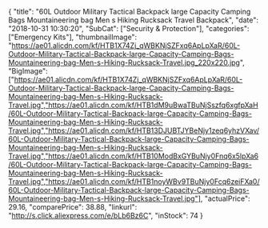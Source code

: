 {
	"title": "60L Outdoor Military Tactical Backpack large Capacity Camping Bags Mountaineering bag Men s Hiking Rucksack Travel Backpack",
	"date": "2018-10-31 10:30:20",
	"SubCat": ["Security & Protection"],
	"categories": ["Emergency Kits"],
	"thumbnailImage": "https://ae01.alicdn.com/kf/HTB1X74Zj_qWBKNjSZFxq6ApLpXaR/60L-Outdoor-Military-Tactical-Backpack-large-Capacity-Camping-Bags-Mountaineering-bag-Men-s-Hiking-Rucksack-Travel.jpg_220x220.jpg",
	"BigImage": ["https://ae01.alicdn.com/kf/HTB1X74Zj_qWBKNjSZFxq6ApLpXaR/60L-Outdoor-Military-Tactical-Backpack-large-Capacity-Camping-Bags-Mountaineering-bag-Men-s-Hiking-Rucksack-Travel.jpg","https://ae01.alicdn.com/kf/HTB1dM9uBwaTBuNjSszfq6xgfpXaH/60L-Outdoor-Military-Tactical-Backpack-large-Capacity-Camping-Bags-Mountaineering-bag-Men-s-Hiking-Rucksack-Travel.jpg","https://ae01.alicdn.com/kf/HTB13DJUBTJYBeNjy1zeq6yhzVXav/60L-Outdoor-Military-Tactical-Backpack-large-Capacity-Camping-Bags-Mountaineering-bag-Men-s-Hiking-Rucksack-Travel.jpg","https://ae01.alicdn.com/kf/HTB10ModBxGYBuNjy0Fnq6x5lpXa6/60L-Outdoor-Military-Tactical-Backpack-large-Capacity-Camping-Bags-Mountaineering-bag-Men-s-Hiking-Rucksack-Travel.jpg","https://ae01.alicdn.com/kf/HTB1noyWBv9TBuNjy0Fcq6zeiFXa0/60L-Outdoor-Military-Tactical-Backpack-large-Capacity-Camping-Bags-Mountaineering-bag-Men-s-Hiking-Rucksack-Travel.jpg"],
	"actualPrice": 29.16,
	"comparePrice": 38.88,
	"linkurl": "http://s.click.aliexpress.com/e/bLb6Bz6C",
	"inStock": 74
}
